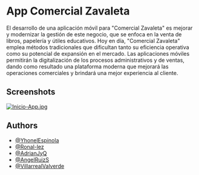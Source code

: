 
# App Comercial Zavaleta

El desarrollo de una aplicación móvil para "Comercial Zavaleta" es mejorar y modernizar la gestión de este negocio, que se enfoca en la venta de libros, papelería y útiles educativos. Hoy en día, "Comercial Zavaleta" emplea métodos tradicionales que dificultan tanto su eficiencia operativa como su potencial de expansión en el mercado. Las aplicaciones móviles permitirán la digitalización de los procesos administrativos y de ventas, dando como resultado una plataforma moderna que mejorará las operaciones comerciales y brindará una mejor experiencia al cliente.


## Screenshots

[![Inicio-App.jpg](https://i.postimg.cc/GtQ0bM1r/Inicio-App.jpg)](https://postimg.cc/rRKZJNmY)


## Authors

- [@YhonelEspinola](https://github.com/YhonelEspinola)
- [@Ronal-lez](https://github.com/Ronal-lez)
- [@AdrianJyQ](https://github.com/AdrianJyQ)
- [@AngelRuizS](https://github.com/YhonelEspinola)
- [@VillarrealValverde](https://github.com/VillarrealValverde)

